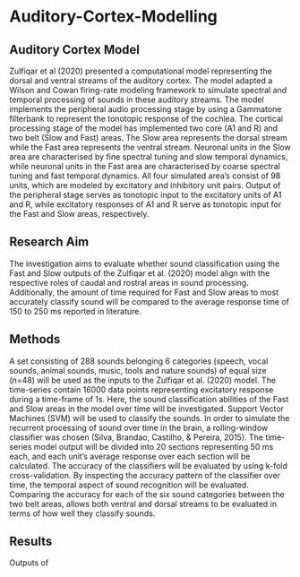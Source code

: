 # Auditory-Cortex-Modelling

## Auditory Cortex Model
Zulfiqar et al (2020) presented a computational model representing the dorsal and ventral streams of the auditory cortex. The model adapted a Wilson and Cowan firing-rate modeling framework to simulate spectral and temporal processing of sounds in these auditory streams. The model implements the peripheral audio processing stage by using a Gammatone filterbank to represent the tonotopic response of the cochlea. The cortical processing stage of the model has implemented two core (A1 and R) and two belt (Slow and Fast) areas. The Slow area represents the dorsal stream while the Fast area represents the ventral stream. Neuronal units in the Slow area are characterised by fine spectral tuning and slow temporal dynamics, while neuronal units in the Fast area are characterised by coarse spectral tuning and fast temporal dynamics. All four simulated area’s consist of 98 units, which are modeled by excitatory and inhibitory unit pairs. Output of the peripheral stage serves as tonotopic input to the excitatory units of A1 and R, while excitatory responses of A1 and R serve as tonotopic input for the Fast and Slow areas, respectively. 

## Research Aim
The investigation aims to evaluate whether sound classification using the Fast and Slow outputs of the Zulfiqar et al. (2020) model align with the respective roles of caudal and rostral areas in sound processing. Additionally, the amount of time required for Fast and Slow areas to most accurately classify sound will be compared to the average response time of 150 to 250 ms reported in literature.

## Methods
A set consisting of 288 sounds belonging 6 categories (speech, vocal sounds, animal sounds, music, tools and nature sounds) of equal size (n=48) will be used as the inputs to the Zulfiqar et al. (2020) model. The time-series contain 16000 data points representing excitatory response during a time-frame of 1s. Here, the sound classification abilities of the Fast and Slow areas in the model over time will be investigated. Support Vector Machines (SVM) will be used to classify the sounds. In order to simulate the recurrent processing of sound over time in the brain, a rolling-window classifier was chosen (Silva, Brandao, Castilho, & Pereira, 2015). The time-series model output will be divided into 20 sections representing 50 ms each, and each unit’s average response over each section will be calculated. The accuracy of the classifiers will be evaluated by using k-fold cross-validation. By inspecting the accuracy pattern of the classifier over time, the temporal aspect of sound recognition will be evaluated. Comparing the accuracy for each of the six sound categories between the two belt areas, allows both ventral and dorsal streams to be evaluated in terms of how well they classify sounds.

## Results
Outputs of 
